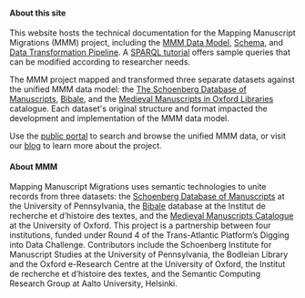 

#### About this site

This website hosts the technical documentation for the Mapping Manuscript Migrations (MMM) project, including the [MMM Data Model](data_model/mmm.md), [Schema](data_model/mmm-schema), and [Data Transformation Pipeline](transform/transform). A [SPARQL tutorial](sparql/sparql_tutorial.md) offers sample queries that can be modified according to researcher needs.

The MMM project mapped and transformed three separate datasets against the unified MMM data model: the [The Schoenberg Database of Manuscripts](intro/about_sdbm), [Bibale](intro/about_bibale), and the [Medieval Manuscripts in Oxford Libraries](intro/about_bod) catalogue. Each dataset's original structure and format impacted the development and implementation of the MMM data model.

Use the [public portal](https://mappingmanuscriptmigrations.org/) to search and browse the unified MMM data, or visit our [blog](http://blog.mappingmanuscriptmigrations.org/) to learn more about the project.

#### About MMM

Mapping Manuscript Migrations uses semantic technologies to unite records from three datasets: the [Schoenberg Database of Manuscripts](https://sdbm.library.upenn.edu/) at the University of Pennsylvania, the [Bibale](http://bibale.irht.cnrs.fr/) database at the Institut de recherche et d’histoire des textes, and the [Medieval Manuscripts Catalogue](https://medieval.bodleian.ox.ac.uk/) at the University of Oxford. This project is a partnership between four institutions, funded under Round 4 of the Trans-Atlantic Platform’s Digging into Data Challenge. Contributors include the Schoenberg Institute for Manuscript Studies at the University of Pennsylvania, the Bodleian Library and the Oxford e-Research Centre at the University of Oxford, the Institut de recherche et d’histoire des textes, and the Semantic Computing Research Group at Aalto University, Helsinki.
